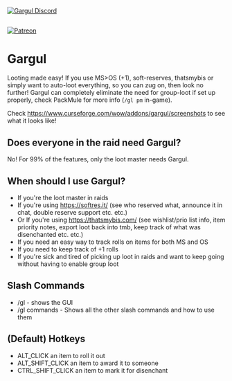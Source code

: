 [![Gargul Discord](https://img.shields.io/discord/864124999300153344?label=discord)](https://discord.gg/D3mDhYPVzf)
##
[![Patreon](https://user-images.githubusercontent.com/4224975/137632401-1131d679-e158-461d-b06e-56b92aa3eb25.png)](https://www.patreon.com/gargul)

# Gargul
Looting made easy! If you use MS>OS (+1), soft-reserves, thatsmybis or simply want to auto-loot everything, so you can zug on, then look no further! Gargul can completely eliminate the need for group-loot if set up properly, check PackMule for more info (`/gl pm` in-game).

Check https://www.curseforge.com/wow/addons/gargul/screenshots to see what it looks like!

## Does everyone in the raid need Gargul?
No! For 99% of the features, only the loot master needs Gargul.

## When should I use Gargul?
- If you're the loot master in raids
- If you're using https://softres.it/ (see who reserved what, announce it in chat, double reserve support etc. etc.)
- Or If you're using https://thatsmybis.com/ (see wishlist/prio list info, item priority notes, export loot back into tmb, keep track of what was disenchanted etc. etc.)
- If you need an easy way to track rolls on items for both MS and OS
- If you need to keep track of +1 rolls
- If you're sick and tired of picking up loot in raids and want to keep going without having to enable group loot

## Slash Commands
- /gl - shows the GUI
- /gl commands - Shows all the other slash commands and how to use them

## (Default) Hotkeys
- ALT_CLICK an item to roll it out
- ALT_SHIFT_CLICK an item to award it to someone
- CTRL_SHIFT_CLICK an item to mark it for disenchant